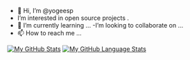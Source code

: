 - 👋 Hi, I’m @yogeesp
- I’m interested in open source projects .
- 🌱 I’m currently learning ...
-I’m looking to collaborate on ...
- 📫 How to reach me ...

<!---
kaleido484/kaleido484 is a ✨ special ✨ repository because its `README.md` (this file) appears on your GitHub profile.
You can click the Preview link to take a look at your changes.
--->
[![My GitHub Stats](https://github-readme-stats.vercel.app/api/?username=yogeesp&count_private=true&theme=tokyonight&showicons=true)]()
[![My GitHub Language Stats](https://github-readme-stats.vercel.app/api/top-langs/?username=yogeesp&langs_count=5&theme=tokyonight)]()
